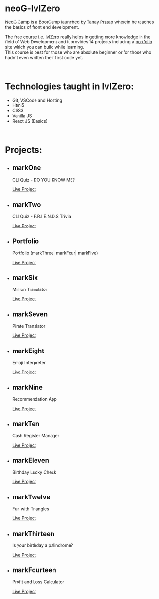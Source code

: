 # neoG-lvlZero
[NeoG Camp](https://neog.camp/level-zero) is a BootCamp launched by [Tanay Pratap](https://tanaypratap.com/) wherein he teaches the basics of front end development.

The free course i.e. [lvlZero](https://www.youtube.com/watch?v=Ezk2AwqgS9Q&list=PLzvhQUIpvvuj5KPnyPyWsvgyzNkX_ACPA) really helps in getting more knowledge in the field of Web Development and it provides 14 projects including a [portfolio](https://mayankpruthi.netlify.app) site which you can build while learning. <br>
This course is best for those who are absolute beginner or for those who hadn't  even written their first code yet.

<br>

# Technologies taught in lvlZero:
- Git, VSCode and Hosting
- Html5
- CSS3
- Vanilla JS
- React JS (Basics)

<br>

# Projects:
- ## markOne
  CLI Quiz - DO YOU KNOW ME? 
  
  [Live Project](https://replit.com/@pruthimayank12/markOne#index.js)
  
- ## markTwo
  CLI Quiz - F.R.I.E.N.D.S Trivia 
  
  [Live Project](https://replit.com/@pruthimayank12/markTwo#index.js)
  
- ## Portfolio
  Portfolio (markThree| markFour| markFive)
  
  [Live Project](https://mayankpruthi.netlify.app)

- ## markSix
  Minion Translator
  
  [Live Project](https://marksix-miniontranslator.netlify.app/)
  
- ## markSeven
  Pirate Translator
  
  [Live Project](https://markseven-piratetranslator.netlify.app/)
  
- ## markEight
  Emoji Interpreter
  
  [Live Project](https://t8lzrt.csb.app/)
  
- ## markNine
  Recommendation App
  
  [Live Project](https://kt8wws.csb.app/)
  
- ## markTen
  Cash Register Manager
  
  [Live Project](https://markten-cashregistermanager.netlify.app/)
  
- ## markEleven
  Birthday Lucky Check
  
  [Live Project](https://markeleven-birthdayluckycheck.netlify.app/)
  
- ## markTwelve
  Fun with Triangles
  
  [Live Project](https://marktwelve-funwithtriangles.netlify.app/)
  
- ## markThirteen
  Is your birthday a palindrome?
  
  [Live Project](https://markthirteen-birthdaypalindrome.netlify.app/)
  
- ## markFourteen
  Profit and Loss Calculator
  
  [Live Project](https://markfourteen-profitlosscalculator.netlify.app/) 
  
  
